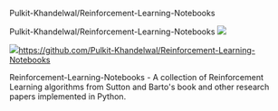 Pulkit-Khandelwal/Reinforcement-Learning-Notebooks

Pulkit-Khandelwal/Reinforcement-Learning-Notebooks
![](../_resources/50a3c80a6dcd747ae00a5b892b6c2607.png)

![](../_resources/8e7c4882d6ca034f0e14355cbae1d8f9.png)https://github.com/Pulkit-Khandelwal/Reinforcement-Learning-Notebooks

Reinforcement-Learning-Notebooks - A collection of Reinforcement Learning algorithms from Sutton and Barto's book and other research papers implemented in Python.